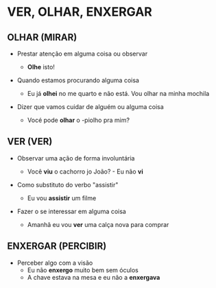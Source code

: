 # VER, OLHAR, ENXERGAR

## OLHAR (MIRAR)

* Prestar atenção em alguma coisa ou observar
  * **Olhe** isto!

* Quando estamos procurando alguma coisa
  * Eu já **olhei** no me quarto e não está. Vou olhar na minha mochila

* Dizer que vamos cuidar de alguém ou alguma coisa
  * Vocé pode **olhar** o -piolho pra mim?

## VER (VER)

* Observar uma ação de forma involuntária
  * Você **viu** o cachorro jo João? - Eu não **vi**

* Como substituto do verbo "assistir"
  * Eu vou **assistir** um filme

* Fazer o se interessar em alguma coisa
  * Amanhã eu vou **ver** uma calça nova para comprar

## ENXERGAR (PERCIBIR)

* Perceber algo com a visão
  * Eu não **enxergo** muito bem sem óculos
  * A chave estava na mesa e eu não a **enxergava**

